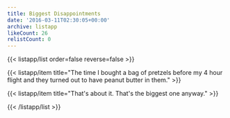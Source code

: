 ```yaml
---
title: Biggest Disappointments
date: '2016-03-11T02:30:05+00:00'
archive: listapp
likeCount: 26
relistCount: 0
---
```



{{< listapp/list order=false reverse=false >}}

   {{< listapp/item title="The time I bought a bag of pretzels before my 4 hour flight and they turned out to have peanut butter in them." >}}

   {{< listapp/item title="That's about it. That's the biggest one anyway." >}}

{{< /listapp/list >}}
